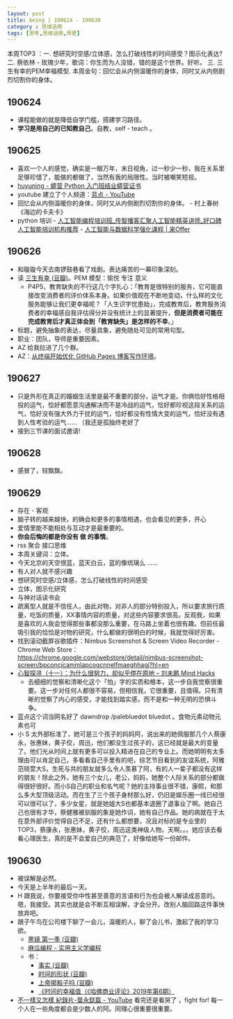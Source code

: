 ```yaml
---
layout: post
title: being | 190624 - 190630
category : 思维话痨
tags: [思考,思维话痨,周更]
---
```


本周TOP3 ：一. 想研究时空感/立体感，怎么打破线性的时间感受？图示化表达? 二. 蔡依林 - 玫瑰少年，歌词：你生而为人没错，错的是这个世界。好听。 三. 三生有幸的PEM幸福模型. 本周金句：回忆会从内侧温暖你的身体，同时又从内侧剧烈切割你的身体。


## 190624
  - 课程能做的就是降低自学门槛，搭建学习路径。
  - **学习是用自己的已知教自己**。自教，self - teach 。
  
## 190625
- 喜欢一个人的感觉，确实是一眼万年，末日视角，过一秒少一秒，我在关系里足够珍惜了，能做的都做了，当然有我的局限性。当时被嘲笑短视。
- [huyuning - 蟒营 Python 入门班结业蟒营证书](https://py.101.camp/pol/1py/huyuning/) 
- youtube 建立了个人频道：[蓝点 - YouTube](https://www.youtube.com/channel/UCUnG67BSsDHU2VCnjtMWd3Q?view_as=subscriber)   
- 回忆会从内侧温暖你的身体，同时又从内侧剧烈切割你的身体。 - 村上春树《海边的卡夫卡》
- python 培训
      - [人工智能编程培训班_传智播客汇聚人工智能精英讲师_好口碑人工智能培训机构推荐](http://www.itcast.cn/subject/pythonzly/)
      - [人工智能与数据科学强化课程 | 来Offer](https://www.laioffer.com/zh/course/ai-and-data-engineering/)
           
## 190626
  - 和璇璇今天去南锣鼓巷看了戏剧。表达痛苦的一幕印象深刻。
  - 读 [三生有幸 (豆瓣)](https://book.douban.com/subject/27663156/)。PEM 模型：愉悦 专注 意义
    - P4P5，教育缺失的不行这几个字扎心：「教育是很特别的服务，它可能直接改变消费者的评价体系本身。如果价值观在不断地变动，什么样的文化服务能够让我们更幸福呢？「人生识字忧患始」，完成教育后，教育服务消费者的幸福感自我评估得分并没有统计上的显著提升，**但是消费者可能在完成教育后才真正体会到「教育缺失」是怎样的不幸**。」
  - 标题，避免抽象的表达，尽量具象，避免随处可见的常用句型。
  - 职业：团队，导师是重要因素。
  - AZ 给我拉进了几个群。
  - AZ：[从终端开始优化 GitHub Pages 博客写作环境](https://www.douban.com/note/692684532/)。

## 190627
- 只是外形在真正的婚姻生活里是最不重要的部分，运气才是。你俩恰好性格相投的运气，恰好都愿意沟通解决而不是冷战的运气，恰好都珍视这段关系的运气，恰好没有强大外力干扰的运气，恰好都没有性情大变的运气，恰好没有遇到人性考验的运气...... （我还是孤独终老好了
- 接到三节课的面试邀请!

## 190628
- 感冒了，轻飘飘。
  
##  190629
- 存在 - 客观
- 脑子转的越来越快，的确会和更多的事情相遇，也会看见的更多，开心
- 爱情里能不能相处与互动才是最重要的。
- **你会后悔的都是你没有 做 的事情**。
- rss 聚合 接口思维
- 本周关键词：立体。
- 今天北京的天空很蓝，蓝天白云，蓝的像琉璃么 ......
- 有人对人就不感兴趣
- 想研究时空感/立体感，怎么打破线性的时间感受
- 立体，图示化研究
- 与神对话读书会
- 疏离型人就是不信任人，由此对物，对非人的部分特别投入，所以要求旅行质量，吃饭的质量，XX事情内容的质量，对这些内容要求很高。反观我，如果是喜欢的人我会觉得那些事都没那么重要，在马路上坐着也很有趣。但前任最吸引我的恰恰是对物的研究，什么都做的很明白的时候，我就觉得好厉害。
- 找到滚动截屏谷歌插件：Nimbus Screenshot & Screen Video Recorder - Chrome Web Store：https://chrome.google.com/webstore/detail/nimbus-screenshot-screen/bpconcjcammlapcogcnnelfmaeghhagj?hl=en
- [心智探寻（十一）：为什么很努力，却似乎停在原地 – 刘未鹏 Mind Hacks](http://mindhacks.cn/2017/10/17/through-the-maze-11/) 
  - 去细细的觉察和清晰化这个「怕」字的实质和根本，这一步自我觉察很重要。这一步对任何人都很不容易，但相信我，它很重要，且值得。只有清晰的觉察了内心的感受，才能找到踏实感，而不是和一种无明的恐惧斗争。
- 蓝点这个词当网名好了 dawndrop /palebluedot bluedot 。食物元素动物元素也可
- 小 S 太外部标准了，她可是三个孩子的妈妈阿，说出来的她佩服那几个人蔡康永，张惠妹，黄子佼，周迅，他们都没生过孩子的，这已经就是最大的变量了。他们光从时间上就有更多可以投入精进在自己的专业上。而她明明有太多理由可以肯定自己，多看看自己手里有的吧，综艺节目看到的友谊系统，阿雅范晓萱大S，生死与共的朋友就多么令人羡慕了阿，有的人一辈子都没有这样的朋友！除此之外，她有三个女儿，老公，妈妈，她整个人际关系的部分都做得很好很好。而小S自己的职业和名气呢？她的主持事业很不错，康熙，和那么多大型顶级活动。而在生了三个孩子身材那么好，仍旧是娱乐圈一线已经很可以很可以了，多少女星，就是她姐大S也都基本退圈了退事业了啊。她自己己也很有才华，蔡健雅被驯服的象是她作词，她有自己作品。她的病就在于太在意外部评价觉得自己不足，还有什么都想要，况且对标的是专业里的TOP3，蔡康永，张惠妹，黄子佼，周迅这类神级人物。天啊。。。她应该去看看心理医生，真的是不会爱自己的典范了，好像给她写一份邮件。
    
## 190630   
- 被误解是必然。
- 今天是上半年的最后一天。
- H 跟我说，你要接受你中性甚至善意的言语和行为也会被人解读成恶意的。嗯，我接受。其实也就是会不断互相误解，才会分开。改别人脑回路这件事快放弃吧。
- 跟子午鸟在公司楼下聊了一会儿，温暖的人，聊了会儿书，激起了我的学习欲。
  - [黑镜 第一季 (豆瓣)](https://movie.douban.com/subject/7054120/)
  - [麻瓜编程 - 实用主义学编程](https://www.mugglecode.com/)
  - 书：
      - [事实 (豆瓣)](https://book.douban.com/subject/33385402/)
      - [时间的形状 (豆瓣)](https://book.douban.com/subject/26992254/)
      - [上帝掷骰子吗 (豆瓣)](https://book.douban.com/subject/1467022/)
      - [《时间的幸福值（《哈佛商业评论》2019年第6期）](https://www.amazon.cn/dp/B07SXHBT9X/ref=sr_1_2?__mk_zh_CN=%E4%BA%9A%E9%A9%AC%E9%80%8A%E7%BD%91%E7%AB%99&keywords=%E5%93%88%E4%BD%9B%E5%95%86%E4%B8%9A%E8%AF%84%E8%AE%BA&qid=1561900944&s=books&sr=1-2)
- [不一樣又怎樣 紀錄片-葉永鋕篇 - YouTube](https://www.youtube.com/watch?v=V_M9ZId2QAY) 看完还是看哭了 ，fight for! 每一个人在一些角度都会是少数人的阿。同理心很重要很重要。

